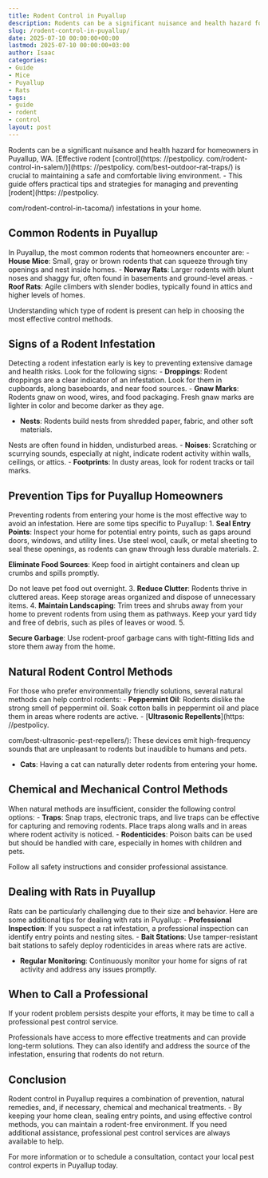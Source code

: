 ```yaml
---
title: Rodent Control in Puyallup
description: Rodents can be a significant nuisance and health hazard for homeowners in Puyallup, WA. Effective rodent controlhttpspestpolicy.combest-outdoor-rat-traps is...
slug: /rodent-control-in-puyallup/
date: 2025-07-10 00:00:00+00:00
lastmod: 2025-07-10 00:00:00+03:00
author: Isaac
categories:
- Guide
- Mice
- Puyallup
- Rats
tags:
- guide
- rodent
- control
layout: post
---
```


Rodents can be a significant nuisance and health hazard for homeowners in Puyallup, WA. [Effective rodent [control](https: //pestpolicy. com/rodent-control-in-salem/)](https: //pestpolicy. com/best-outdoor-rat-traps/) is crucial to maintaining a safe and comfortable living environment. - This guide offers practical tips and strategies for managing and preventing [rodent](https: //pestpolicy.

com/rodent-control-in-tacoma/) infestations in your home.

##  Common Rodents in Puyallup

In Puyallup, the most common rodents that homeowners encounter are: - **House Mice**: Small, gray or brown rodents that can squeeze through tiny openings and nest inside homes. - **Norway Rats**: Larger rodents with blunt noses and shaggy fur, often found in basements and ground-level areas. - **Roof Rats**: Agile climbers with slender bodies, typically found in attics and higher levels of homes.

Understanding which type of rodent is present can help in choosing the most effective control methods.

##  Signs of a Rodent Infestation

Detecting a rodent infestation early is key to preventing extensive damage and health risks. Look for the following signs: - **Droppings**: Rodent droppings are a clear indicator of an infestation. Look for them in cupboards, along baseboards, and near food sources. - **Gnaw Marks**: Rodents gnaw on wood, wires, and food packaging. Fresh gnaw marks are lighter in color and become darker as they age.

- **Nests**: Rodents build nests from shredded paper, fabric, and other soft materials.

Nests are often found in hidden, undisturbed areas. - **Noises**: Scratching or scurrying sounds, especially at night, indicate rodent activity within walls, ceilings, or attics. - **Footprints**: In dusty areas, look for rodent tracks or tail marks.

##  Prevention Tips for Puyallup Homeowners

Preventing rodents from entering your home is the most effective way to avoid an infestation. Here are some tips specific to Puyallup: 1. **Seal Entry Points**: Inspect your home for potential entry points, such as gaps around doors, windows, and utility lines. Use steel wool, caulk, or metal sheeting to seal these openings, as rodents can gnaw through less durable materials. 2.

**Eliminate Food Sources**: Keep food in airtight containers and clean up crumbs and spills promptly.

Do not leave pet food out overnight. 3. **Reduce Clutter**: Rodents thrive in cluttered areas. Keep storage areas organized and dispose of unnecessary items. 4. **Maintain Landscaping**: Trim trees and shrubs away from your home to prevent rodents from using them as pathways. Keep your yard tidy and free of debris, such as piles of leaves or wood. 5.

**Secure Garbage**: Use rodent-proof garbage cans with tight-fitting lids and store them away from the home.

##  Natural Rodent Control Methods

For those who prefer environmentally friendly solutions, several natural methods can help control rodents: - **Peppermint Oil**: Rodents dislike the strong smell of peppermint oil. Soak cotton balls in peppermint oil and place them in areas where rodents are active. - [**Ultrasonic Repellents**](https: //pestpolicy.

com/best-ultrasonic-pest-repellers/): These devices emit high-frequency sounds that are unpleasant to rodents but inaudible to humans and pets.

- **Cats**: Having a cat can naturally deter rodents from entering your home.

##  Chemical and Mechanical Control Methods

When natural methods are insufficient, consider the following control options: - **Traps**: Snap traps, electronic traps, and live traps can be effective for capturing and removing rodents. Place traps along walls and in areas where rodent activity is noticed. - **Rodenticides**: Poison baits can be used but should be handled with care, especially in homes with children and pets.

Follow all safety instructions and consider professional assistance.

##  Dealing with Rats in Puyallup

Rats can be particularly challenging due to their size and behavior. Here are some additional tips for dealing with rats in Puyallup: - **Professional Inspection**: If you suspect a rat infestation, a professional inspection can identify entry points and nesting sites. - **Bait Stations**: Use tamper-resistant bait stations to safely deploy rodenticides in areas where rats are active.

- **Regular Monitoring**: Continuously monitor your home for signs of rat activity and address any issues promptly.

##  When to Call a Professional

If your rodent problem persists despite your efforts, it may be time to call a professional pest control service.

Professionals have access to more effective treatments and can provide long-term solutions. They can also identify and address the source of the infestation, ensuring that rodents do not return.

##  Conclusion

Rodent control in Puyallup requires a combination of prevention, natural remedies, and, if necessary, chemical and mechanical treatments. - By keeping your home clean, sealing entry points, and using effective control methods, you can maintain a rodent-free environment. If you need additional assistance, professional pest control services are always available to help.

For more information or to schedule a consultation, contact your local pest control experts in Puyallup today.
